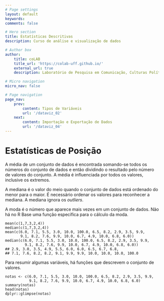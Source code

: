 ```yaml
---
# Page settings
layout: default
keywords:
comments: false

# Hero section
title: Estatísticas Descritivas
description: Curso de análise e visualização de dados

# Author box
author:
    title: coLAB
    title_url: 'https://colab-uff.github.io/'
    external_url: true
    description: Laboratório de Pesquisa em Comunicação, Culturas Políticas e Economia da Colaboração

# Micro navigation
micro_nav: false

# Page navigation
page_nav:
    prev:
        content: Tipos de Variáveis
        url: '/dataviz_02'
    next:
        content: Importação e Exportação de Dados
        url: '/dataviz_04'
---
```


# Estatísticas de Posição

A média de um conjunto de dados é encontrada somando-se todos os números do conjunto de dados e então dividindo o resultado pelo número de valores do conjunto. A média é influenciada por todos os valores, inclusive os extremos.

A mediana é o valor do meio quando o conjunto de dados está ordenado do menor para o maior. É necessário ordenar os valores para reconhecer a mediana. A mediana ignora os *outliers*.

A moda é o número que aparece mais vezes em um conjunto de dados. Não há no R Base uma função específica para o cálculo da moda.

```
mean(c(1,7,3,2,4))
median(c(1,7,3,2,4))
mean(c(6.0, 7.1, 5.5, 3.0, 10.0, 100.0, 6.5, 8.2, 2.9, 3.5, 9.9, 
       9.1, 8.2, 7.6, 9.9, 10.0, 6.7, 4.9, 10.0, 6.8, 6.0))
median(c(6.0, 7.1, 5.5, 3.0, 10.0, 100.0, 6.5, 8.2, 2.9, 3.5, 9.9, 
         9.1, 8.2, 7.6, 9.9, 10.0, 6.7, 4.9, 10.0, 6.8, 6.0))
## 2.9, 3.0, 3.5, 4.9, 5.5, 6.0, 6.0, 6.5, 6.7, 6.8,
## 7.1, 7.6, 8.2, 8.2, 9.1, 9.9, 9.9, 10.0, 10.0, 10.0, 100.0
```

Para resumir algumas variáveis, há funções que descrevem o conjunto de valores.

```
notas <- c(6.0, 7.1, 5.5, 3.0, 10.0, 100.0, 6.5, 8.2, 2.9, 3.5, 9.9, 
           9.1, 8.2, 7.6, 9.9, 10.0, 6.7, 4.9, 10.0, 6.8, 6.0)
summary(notas)
head(notas)
dplyr::glimpse(notas)
```

